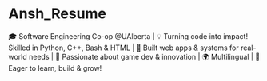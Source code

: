 # Ansh_Resume
🎓 Software Engineering Co-op @UAlberta | 💡 Turning code into impact! Skilled in Python, C++, Bash &amp; HTML | 📱 Built web apps &amp; systems for real-world needs | 🧠 Passionate about game dev &amp; innovation | 🌍 Multilingual | 🚀 Eager to learn, build &amp; grow!

